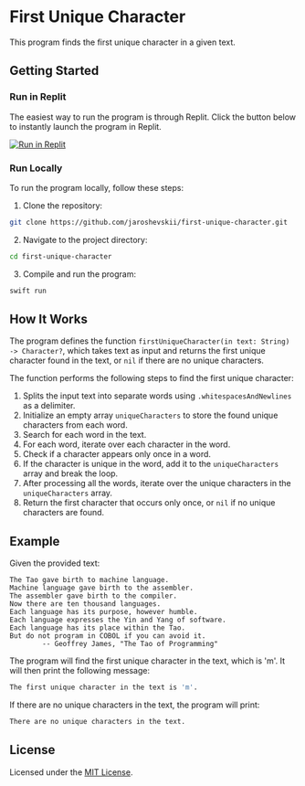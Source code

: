 # First Unique Character

This program finds the first unique character in a given text.

## Getting Started

### Run in Replit

The easiest way to run the program is through Replit. Click the button below to instantly launch the program in Replit.

[![Run in Replit](https://img.shields.io/badge/Run%20in-Replit-%20?logo=replit&labelColor=white&color=%23F26207)](https://replit.com/@Jaroshevskii/first-unique-character?v=1)

### Run Locally

To run the program locally, follow these steps:

1. Clone the repository:
```zsh
git clone https://github.com/jaroshevskii/first-unique-character.git
```
2. Navigate to the project directory:
```zsh
cd first-unique-character
```
3. Compile and run the program:
```zsh
swift run
```

## How It Works

The program defines the function `firstUniqueCharacter(in text: String) -> Character?`, which takes text as input and returns the first unique character found in the text, or `nil` if there are no unique characters.

The function performs the following steps to find the first unique character:

1. Splits the input text into separate words using `.whitespacesAndNewlines` as a delimiter.
2. Initialize an empty array `uniqueCharacters` to store the found unique characters from each word.
3. Search for each word in the text.
4. For each word, iterate over each character in the word.
5. Check if a character appears only once in a word.
6. If the character is unique in the word, add it to the `uniqueCharacters` array and break the loop.
7. After processing all the words, iterate over the unique characters in the `uniqueCharacters` array.
8. Return the first character that occurs only once, or `nil` if no unique characters are found.

## Example

Given the provided text:

```
The Tao gave birth to machine language.
Machine language gave birth to the assembler.
The assembler gave birth to the compiler.
Now there are ten thousand languages.
Each language has its purpose, however humble.
Each language expresses the Yin and Yang of software.
Each language has its place within the Tao.
But do not program in COBOL if you can avoid it.
        -- Geoffrey James, "The Tao of Programming"
```

The program will find the first unique character in the text, which is 'm'. It will then print the following message:

```zsh
The first unique character in the text is 'm'.
```

If there are no unique characters in the text, the program will print:

```zsh
There are no unique characters in the text.
```

## License

Licensed under the [MIT License](LICENSE).
